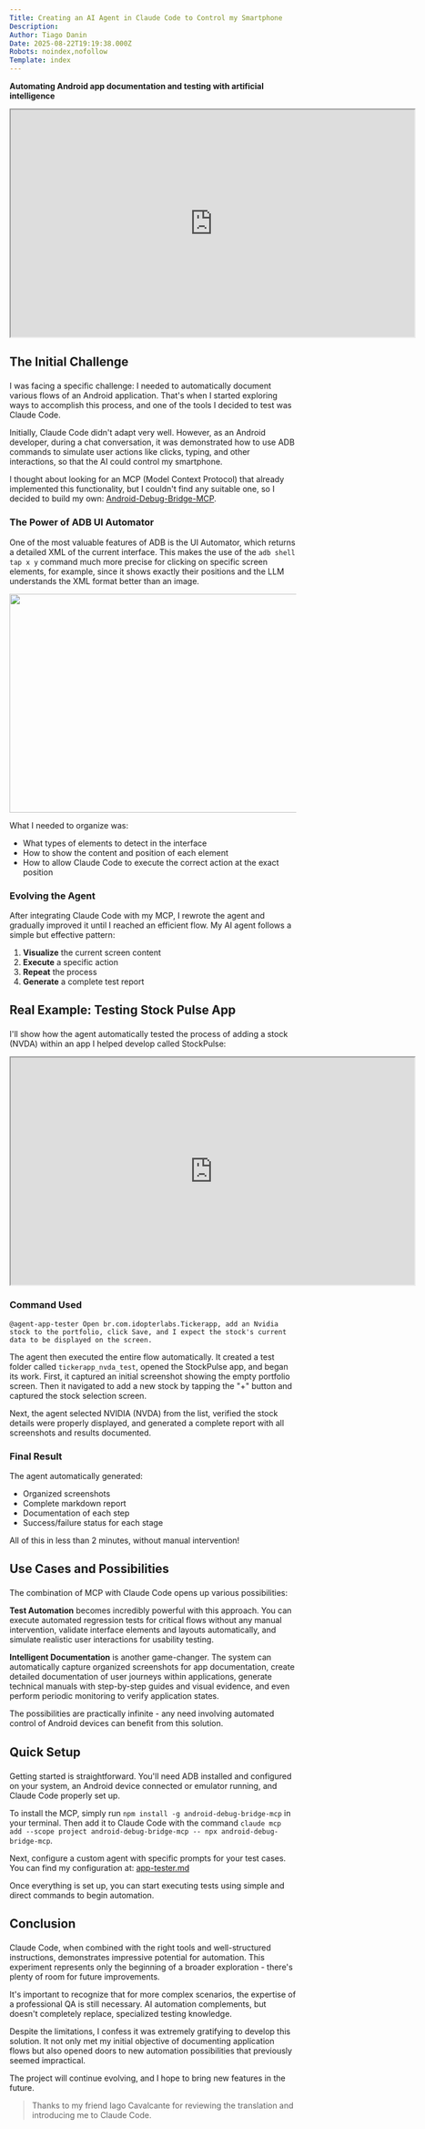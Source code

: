 ```yaml
---
Title: Creating an AI Agent in Claude Code to Control my Smartphone
Description: 
Author: Tiago Danin
Date: 2025-08-22T19:19:38.000Z
Robots: noindex,nofollow
Template: index
---
```

<p><strong>Automating Android app documentation and testing with artificial intelligence</strong></p>

<p><iframe width="710" height="399" src="https://www.youtube.com/embed/zp38frEGcPA">
</iframe>
</p>

<h2>
  
  
  The Initial Challenge
</h2>

<p>I was facing a specific challenge: I needed to automatically document various flows of an Android application. That's when I started exploring ways to accomplish this process, and one of the tools I decided to test was Claude Code.</p>

<p>Initially, Claude Code didn't adapt very well. However, as an Android developer, during a chat conversation, it was demonstrated how to use ADB commands to simulate user actions like clicks, typing, and other interactions, so that the AI could control my smartphone.</p>

<p>I thought about looking for an MCP (Model Context Protocol) that already implemented this functionality, but I couldn't find any suitable one, so I decided to build my own: <a href="https://github.com/TiagoDanin/Android-Debug-Bridge-MCP" rel="noopener noreferrer">Android-Debug-Bridge-MCP</a>.</p>

<h3>
  
  
  The Power of ADB UI Automator
</h3>

<p>One of the most valuable features of ADB is the UI Automator, which returns a detailed XML of the current interface. This makes the use of the <code>adb shell tap x y</code> command much more precise for clicking on specific screen elements, for example, since it shows exactly their positions and the LLM understands the XML format better than an image.</p>

<p><a href="https://media2.dev.to/dynamic/image/width=800%2Cheight=%2Cfit=scale-down%2Cgravity=auto%2Cformat=auto/https%3A%2F%2Fdev-to-uploads.s3.amazonaws.com%2Fuploads%2Farticles%2F2kasp7z92qy43ktzibyr.png" class="article-body-image-wrapper"><img src="https://media2.dev.to/dynamic/image/width=800%2Cheight=%2Cfit=scale-down%2Cgravity=auto%2Cformat=auto/https%3A%2F%2Fdev-to-uploads.s3.amazonaws.com%2Fuploads%2Farticles%2F2kasp7z92qy43ktzibyr.png" alt=" " width="800" height="384"></a></p>

<p>What I needed to organize was:</p>

<ul>
<li>What types of elements to detect in the interface</li>
<li>How to show the content and position of each element</li>
<li>How to allow Claude Code to execute the correct action at the exact position</li>
</ul>

<h3>
  
  
  Evolving the Agent
</h3>

<p>After integrating Claude Code with my MCP, I rewrote the agent and gradually improved it until I reached an efficient flow. My AI agent follows a simple but effective pattern:</p>

<ol>
<li>
<strong>Visualize</strong> the current screen content</li>
<li>
<strong>Execute</strong> a specific action</li>
<li>
<strong>Repeat</strong> the process</li>
<li>
<strong>Generate</strong> a complete test report</li>
</ol>

<h2>
  
  
  Real Example: Testing Stock Pulse App
</h2>

<p>I'll show how the agent automatically tested the process of adding a stock (NVDA) within an app I helped develop called StockPulse:</p>

<p><iframe width="710" height="399" src="https://www.youtube.com/embed/zp38frEGcPA">
</iframe>
</p>

<h3>
  
  
  Command Used
</h3>



<div class="highlight js-code-highlight">
<pre class="highlight plaintext"><code>@agent-app-tester Open br.com.idopterlabs.Tickerapp, add an Nvidia stock to the portfolio, click Save, and I expect the stock's current data to be displayed on the screen. 
</code></pre>

</div>



<p>The agent then executed the entire flow automatically. It created a test folder called <code>tickerapp_nvda_test</code>, opened the StockPulse app, and began its work. First, it captured an initial screenshot showing the empty portfolio screen. Then it navigated to add a new stock by tapping the "+" button and captured the stock selection screen.</p>

<p>Next, the agent selected NVIDIA (NVDA) from the list, verified the stock details were properly displayed, and generated a complete report with all screenshots and results documented.</p>

<h3>
  
  
  Final Result
</h3>

<p>The agent automatically generated:</p>

<ul>
<li>Organized screenshots</li>
<li>Complete markdown report</li>
<li>Documentation of each step</li>
<li>Success/failure status for each stage</li>
</ul>

<p>All of this in less than 2 minutes, without manual intervention!</p>

<h2>
  
  
  Use Cases and Possibilities
</h2>

<p>The combination of MCP with Claude Code opens up various possibilities:</p>

<p><strong>Test Automation</strong> becomes incredibly powerful with this approach. You can execute automated regression tests for critical flows without any manual intervention, validate interface elements and layouts automatically, and simulate realistic user interactions for usability testing.</p>

<p><strong>Intelligent Documentation</strong> is another game-changer. The system can automatically capture organized screenshots for app documentation, create detailed documentation of user journeys within applications, generate technical manuals with step-by-step guides and visual evidence, and even perform periodic monitoring to verify application states.</p>

<p>The possibilities are practically infinite - any need involving automated control of Android devices can benefit from this solution.</p>

<h2>
  
  
  Quick Setup
</h2>

<p>Getting started is straightforward. You'll need ADB installed and configured on your system, an Android device connected or emulator running, and Claude Code properly set up.</p>

<p>To install the MCP, simply run <code>npm install -g android-debug-bridge-mcp</code> in your terminal. Then add it to Claude Code with the command <code>claude mcp add --scope project android-debug-bridge-mcp -- npx android-debug-bridge-mcp</code>.</p>

<p>Next, configure a custom agent with specific prompts for your test cases. You can find my configuration at: <a href="https://github.com/TiagoDanin/Android-Debug-Bridge-MCP/issues/4" rel="noopener noreferrer">app-tester.md</a></p>

<p>Once everything is set up, you can start executing tests using simple and direct commands to begin automation.</p>

<h2>
  
  
  Conclusion
</h2>

<p>Claude Code, when combined with the right tools and well-structured instructions, demonstrates impressive potential for automation. This experiment represents only the beginning of a broader exploration - there's plenty of room for future improvements.</p>

<p>It's important to recognize that for more complex scenarios, the expertise of a professional QA is still necessary. AI automation complements, but doesn't completely replace, specialized testing knowledge.</p>

<p>Despite the limitations, I confess it was extremely gratifying to develop this solution. It not only met my initial objective of documenting application flows but also opened doors to new automation possibilities that previously seemed impractical.</p>

<p>The project will continue evolving, and I hope to bring new features in the future.</p>

<blockquote>
<p>Thanks to my friend Iago Cavalcante for reviewing the translation and introducing me to Claude Code.</p>
</blockquote>

